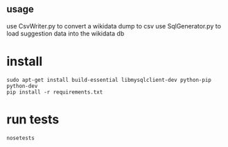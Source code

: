 ## usage 

use CsvWriter.py to convert a wikidata dump to csv
use SqlGenerator.py to load suggestion data into the wikidata db


# install
```
sudo apt-get install build-essential libmysqlclient-dev python-pip python-dev
pip install -r requirements.txt
```

# run tests
```
nosetests
```
